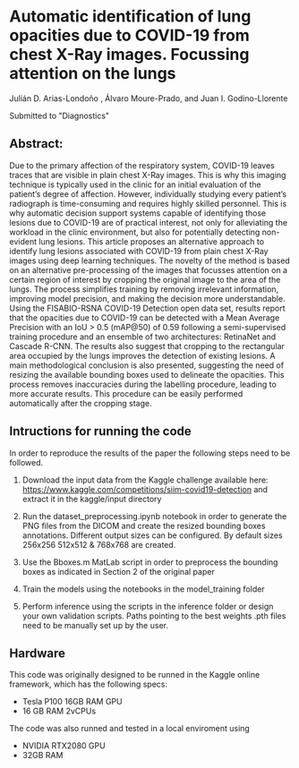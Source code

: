 

# Automatic identification of lung opacities due to COVID-19 from chest X-Ray images. Focussing attention on the lungs

Julián D. Arias-Londoño , Álvaro Moure-Prado, and Juan I. Godino-Llorente 

Submitted to "Diagnostics" 


## Abstract: 
Due to the primary affection of the respiratory system, COVID-19 leaves traces that are visible in plain chest X-Ray images. This is why this imaging technique is typically used in the clinic for an initial evaluation of the patient’s degree of affection. However, individually studying every patient’s radiograph is time-consuming and requires highly skilled personnel. This is why automatic decision support systems capable of identifying those lesions due to COVID-19 are of practical interest, not only for alleviating the workload in the clinic environment, but also for potentially detecting non-evident lung lesions. This article proposes an alternative approach to identify lung lesions associated with COVID-19 from plain chest X-Ray images using deep learning techniques. The novelty of the method is based on an alternative pre-processing of the images that focusses attention on a certain region of interest by cropping the original image to the area of the lungs. The process simplifies training by removing irrelevant information, improving model precision, and making the decision more understandable. Using the FISABIO-RSNA COVID-19 Detection open data set, results report that the opacities due to COVID-19 can be detected with a Mean Average Precision with an IoU > 0.5 (mAP@50) of 0.59 following a semi-supervised training procedure and an ensemble of two architectures: RetinaNet and Cascade R-CNN. The results also suggest that cropping to the rectangular area occupied by the lungs improves the detection of existing lesions. A main methodological conclusion is also presented, suggesting the need of resizing the available bounding boxes used to delineate the opacities. This process removes inaccuracies during the labelling procedure, leading to more accurate results. This procedure can be easily performed automatically after the cropping stage. 


## Intructions for running the code

In order to reproduce the results of the paper the following steps need to be followed.

1. Download the input data from the Kaggle challenge available here: https://www.kaggle.com/competitions/siim-covid19-detection and extract it in the kaggle/input directory

2. Run the dataset_preprocessing.ipynb notebook in order to generate the PNG files from the DICOM and create the resized bounding boxes annotations. Different output sizes can be configured. By default sizes 256x256 512x512 & 768x768 are created.

3. Use the Bboxes.m MatLab script in order to preprocess the bounding boxes as indicated in Section 2 of the original paper

3. Train the models using the notebooks in the model_training folder

4. Perform inference using the scripts in the inference folder or design your own validation scripts. Paths pointing to the best weights .pth files need to be manually set up by the user.


## Hardware

This code was originally designed to be runned in the Kaggle online framework, which has the following specs:

- Tesla P100 16GB RAM GPU
- 16 GB RAM 2vCPUs

The code was also runned and tested in a local enviroment using

- NVIDIA RTX2080 GPU
- 32GB RAM
